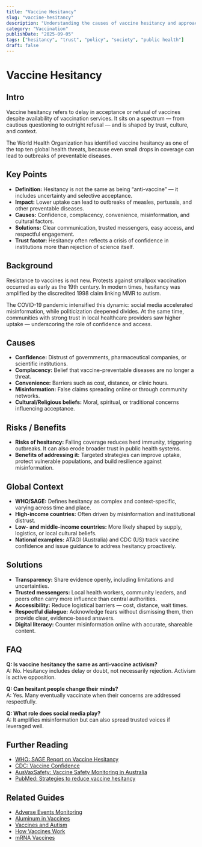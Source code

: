 ```yaml
---
title: "Vaccine Hesitancy"
slug: "vaccine-hesitancy"
description: "Understanding the causes of vaccine hesitancy and approaches to strengthen trust and confidence in immunization."
category: "Vaccination"
publishDate: "2025-09-05"
tags: ["hesitancy", "trust", "policy", "society", "public health"]
draft: false
---
```


# Vaccine Hesitancy

## Intro
Vaccine hesitancy refers to delay in acceptance or refusal of vaccines despite availability of vaccination services. It sits on a spectrum — from cautious questioning to outright refusal — and is shaped by trust, culture, and context.  

The World Health Organization has identified vaccine hesitancy as one of the top ten global health threats, because even small drops in coverage can lead to outbreaks of preventable diseases.

## Key Points
- **Definition:** Hesitancy is not the same as being “anti-vaccine” — it includes uncertainty and selective acceptance.  
- **Impact:** Lower uptake can lead to outbreaks of measles, pertussis, and other preventable diseases.  
- **Causes:** Confidence, complacency, convenience, misinformation, and cultural factors.  
- **Solutions:** Clear communication, trusted messengers, easy access, and respectful engagement.  
- **Trust factor:** Hesitancy often reflects a crisis of confidence in institutions more than rejection of science itself.  

## Background
Resistance to vaccines is not new. Protests against smallpox vaccination occurred as early as the 19th century. In modern times, hesitancy was amplified by the discredited 1998 claim linking MMR to autism.  

The COVID-19 pandemic intensified this dynamic: social media accelerated misinformation, while politicization deepened divides. At the same time, communities with strong trust in local healthcare providers saw higher uptake — underscoring the role of confidence and access.  

## Causes
- **Confidence:** Distrust of governments, pharmaceutical companies, or scientific institutions.  
- **Complacency:** Belief that vaccine-preventable diseases are no longer a threat.  
- **Convenience:** Barriers such as cost, distance, or clinic hours.  
- **Misinformation:** False claims spreading online or through community networks.  
- **Cultural/Religious beliefs:** Moral, spiritual, or traditional concerns influencing acceptance.  

## Risks / Benefits
- **Risks of hesitancy:** Falling coverage reduces herd immunity, triggering outbreaks. It can also erode broader trust in public health systems.  
- **Benefits of addressing it:** Targeted strategies can improve uptake, protect vulnerable populations, and build resilience against misinformation.  

## Global Context
- **WHO/SAGE:** Defines hesitancy as complex and context-specific, varying across time and place.  
- **High-income countries:** Often driven by misinformation and institutional distrust.  
- **Low- and middle-income countries:** More likely shaped by supply, logistics, or local cultural beliefs.  
- **National examples:** ATAGI (Australia) and CDC (US) track vaccine confidence and issue guidance to address hesitancy proactively.  

## Solutions
- **Transparency:** Share evidence openly, including limitations and uncertainties.  
- **Trusted messengers:** Local health workers, community leaders, and peers often carry more influence than central authorities.  
- **Accessibility:** Reduce logistical barriers — cost, distance, wait times.  
- **Respectful dialogue:** Acknowledge fears without dismissing them, then provide clear, evidence-based answers.  
- **Digital literacy:** Counter misinformation online with accurate, shareable content.  

## FAQ
**Q: Is vaccine hesitancy the same as anti-vaccine activism?**  
A: No. Hesitancy includes delay or doubt, not necessarily rejection. Activism is active opposition.  

**Q: Can hesitant people change their minds?**  
A: Yes. Many eventually vaccinate when their concerns are addressed respectfully.  

**Q: What role does social media play?**  
A: It amplifies misinformation but can also spread trusted voices if leveraged well.  

## Further Reading
- [WHO: SAGE Report on Vaccine Hesitancy](https://www.who.int/immunization/sage/meetings/2014/october/1_Report_WORKING_GROUP_vaccine_hesitancy_final.pdf)  
- [CDC: Vaccine Confidence](https://www.cdc.gov/vaccine/partners/vaccine-confidence.html)  
- [AusVaxSafety: Vaccine Safety Monitoring in Australia](https://www.ausvaxsafety.org.au/)  
- [PubMed: Strategies to reduce vaccine hesitancy](https://pubmed.ncbi.nlm.nih.gov/?term=vaccine+hesitancy)  

## Related Guides
- [Adverse Events Monitoring](/guides/adverse-events-monitoring)  
- [Aluminum in Vaccines](/guides/aluminum-in-vaccines)  
- [Vaccines and Autism](/guides/vaccines-and-autism)  
- [How Vaccines Work](/guides/how-vaccines-work)  
- [mRNA Vaccines](/guides/mrna-vaccines)  

